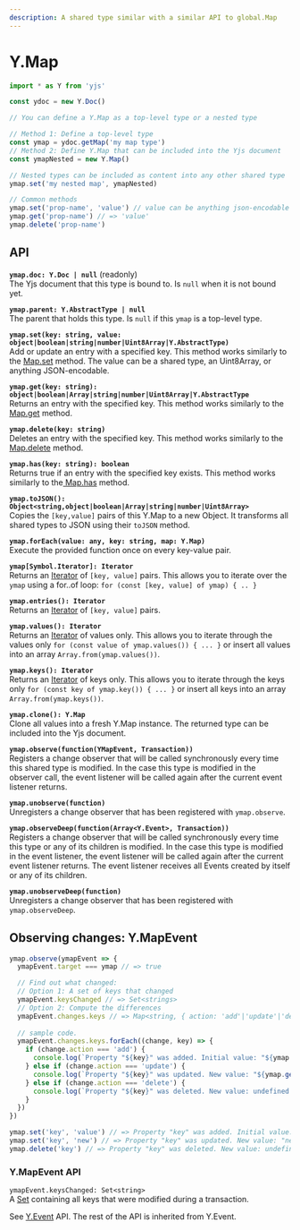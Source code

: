 ```yaml
---
description: A shared type similar with a similar API to global.Map
---
```


# Y.Map



```javascript
import * as Y from 'yjs'

const ydoc = new Y.Doc()

// You can define a Y.Map as a top-level type or a nested type

// Method 1: Define a top-level type
const ymap = ydoc.getMap('my map type') 
// Method 2: Define Y.Map that can be included into the Yjs document
const ymapNested = new Y.Map()

// Nested types can be included as content into any other shared type
ymap.set('my nested map', ymapNested)

// Common methods
ymap.set('prop-name', 'value') // value can be anything json-encodable
ymap.get('prop-name') // => 'value'
ymap.delete('prop-name')
```

## API

**`ymap.doc: Y.Doc | null`** \(readonly\)  
    The Yjs document that this type is bound to. Is `null` when it is not bound yet.

**`ymap.parent: Y.AbstractType | null`**  
    The parent that holds this type. Is `null` if this `ymap` is a top-level type.

**`ymap.set(key: string, value: object|boolean|string|number|Uint8Array|Y.AbstractType)`**  
    Add or update an entry with a specified key. This method works similarly to the [Map.set](https://developer.mozilla.org/en-US/docs/Web/JavaScript/Reference/Global_Objects/Map/set) method. The value can be a shared type, an Uint8Array, or anything JSON-encodable.

**`ymap.get(key: string): object|boolean|Array|string|number|Uint8Array|Y.AbstractType`**  
    Returns an entry with the specified key. This method works similarly to the [Map.get](https://developer.mozilla.org/en-US/docs/Web/JavaScript/Reference/Global_Objects/Map/get) method.

**`ymap.delete(key: string)`**  
    Deletes an entry with the specified key. This method works similarly to the [Map.delete](https://developer.mozilla.org/en-US/docs/Web/JavaScript/Reference/Global_Objects/Map/delete) method.

**`ymap.has(key: string): boolean`**  
    Returns true if an entry with the specified key exists. This method works similarly to the[ Map.has](https://developer.mozilla.org/en-US/docs/Web/JavaScript/Reference/Global_Objects/Map/has) method.

**`ymap.toJSON(): Object<string,object|boolean|Array|string|number|Uint8Array>`**  
    Copies the `[key,value]` pairs of this Y.Map to a new Object. It transforms all shared types to JSON using their `toJSON` method.

**`ymap.forEach(value: any, key: string, map: Y.Map)`**  
    Execute the provided function once on every key-value pair.

**`ymap[Symbol.Iterator]: Iterator`**  
    Returns an [Iterator](https://developer.mozilla.org/en-US/docs/Web/JavaScript/Reference/Iteration_protocols) of `[key, value]` pairs. This allows you to iterate over the `ymap` using a for..of loop: `for (const [key, value] of ymap) { .. }`

**`ymap.entries(): Iterator`**  
    Returns an [Iterator](https://developer.mozilla.org/en-US/docs/Web/JavaScript/Reference/Iteration_protocols) of `[key, value]` pairs.

**`ymap.values(): Iterator`**  
    Returns an [Iterator](https://developer.mozilla.org/en-US/docs/Web/JavaScript/Reference/Iteration_protocols) of values only. This allows you to iterate through the values only `for (const value of ymap.values()) { ... }` or insert all values into an array `Array.from(ymap.values())`.

**`ymap.keys(): Iterator`**  
    Returns an [Iterator](https://developer.mozilla.org/en-US/docs/Web/JavaScript/Reference/Iteration_protocols) of keys only. This allows you to iterate through the keys only `for (const key of ymap.key()) { ... }` or insert all keys into an array `Array.from(ymap.keys())`.

**`ymap.clone(): Y.Map`**  
    Clone all values into a fresh Y.Map instance. The returned type can be included into the Yjs document.

**`ymap.observe(function(YMapEvent, Transaction))`**  
    Registers a change observer that will be called synchronously every time this shared type is modified. In the case this type is modified in the observer call, the event listener will be called again after the current event listener returns.

**`ymap.unobserve(function)`**  
    Unregisters a change observer that has been registered with `ymap.observe`.

**`ymap.observeDeep(function(Array<Y.Event>, Transaction))`**  
    Registers a change observer that will be called synchronously every time this type or any of its children is modified. In the case this type is modified in the event listener, the event listener will be called again after the current event listener returns. The event listener receives all Events created by itself or any of its children.

**`ymap.unobserveDeep(function)`**  
    Unregisters a change observer that has been registered with `ymap.observeDeep`.

## Observing changes: Y.MapEvent

```javascript
ymap.observe(ymapEvent => {
  ymapEvent.target === ymap // => true

  // Find out what changed: 
  // Option 1: A set of keys that changed
  ymapEvent.keysChanged // => Set<strings>
  // Option 2: Compute the differences
  ymapEvent.changes.keys // => Map<string, { action: 'add'|'update'|'delete', oldValue: any}>
  
  // sample code.
  ymapEvent.changes.keys.forEach((change, key) => {
    if (change.action === 'add') {
      console.log(`Property "${key}" was added. Initial value: "${ymap.get(key)}".`)
    } else if (change.action === 'update') {
      console.log(`Property "${key}" was updated. New value: "${ymap.get(key)}". Previous value: "${change.oldValue}".`)
    } else if (change.action === 'delete') {
      console.log(`Property "${key}" was deleted. New value: undefined. Previous value: "${change.oldValue}".`)
    }
  })
})

ymap.set('key', 'value') // => Property "key" was added. Initial value: "value".
ymap.set('key', 'new') // => Property "key" was updated. New value: "new". Previous value: "value".
ymap.delete('key') // => Property "key" was deleted. New value: undefined. Previous Value: "new".

```

### Y.MapEvent API

`ymapEvent.keysChanged: Set<string>`  
    A [Set](https://developer.mozilla.org/en-US/docs/Web/JavaScript/Reference/Global_Objects/Set) containing all keys that were modified during a transaction.

See [Y.Event](y.event.md) API. The rest of the API is inherited from Y.Event.

